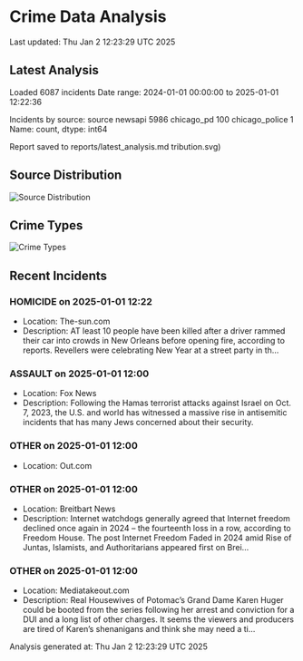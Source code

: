 # Crime Data Analysis
Last updated: Thu Jan  2 12:23:29 UTC 2025

## Latest Analysis

Loaded 6087 incidents
Date range: 2024-01-01 00:00:00 to 2025-01-01 12:22:36

Incidents by source:
source
newsapi           5986
chicago_pd         100
chicago_police       1
Name: count, dtype: int64

Report saved to reports/latest_analysis.md
tribution.svg)

## Source Distribution
![Source Distribution](images/source_distribution.svg)

## Crime Types
![Crime Types](images/crime_types.svg)

## Recent Incidents

### HOMICIDE on 2025-01-01 12:22
- Location: The-sun.com
- Description: AT least 10 people have been killed after a driver rammed their car into crowds in New Orleans before opening fire, according to reports. Revellers were celebrating New Year at a street party in th…


### ASSAULT on 2025-01-01 12:00
- Location: Fox News
- Description: Following the Hamas terrorist attacks against Israel on Oct. 7, 2023, the U.S. and world has witnessed a massive rise in antisemitic incidents that has many Jews concerned about their security.


### OTHER on 2025-01-01 12:00
- Location: Out.com


### OTHER on 2025-01-01 12:00
- Location: Breitbart News
- Description: Internet watchdogs generally agreed that Internet freedom declined once again in 2024 – the fourteenth loss in a row, according to Freedom House.
The post Internet Freedom Faded in 2024 amid Rise of Juntas, Islamists, and Authoritarians appeared first on Brei…


### OTHER on 2025-01-01 12:00
- Location: Mediatakeout.com
- Description: Real Housewives of Potomac’s Grand Dame Karen Huger could be booted from the series following her arrest and conviction for a DUI and a long list of other charges. It seems the viewers and producers are tired of Karen’s shenanigans and think she may need a ti…

Analysis generated at: Thu Jan  2 12:23:29 UTC 2025

